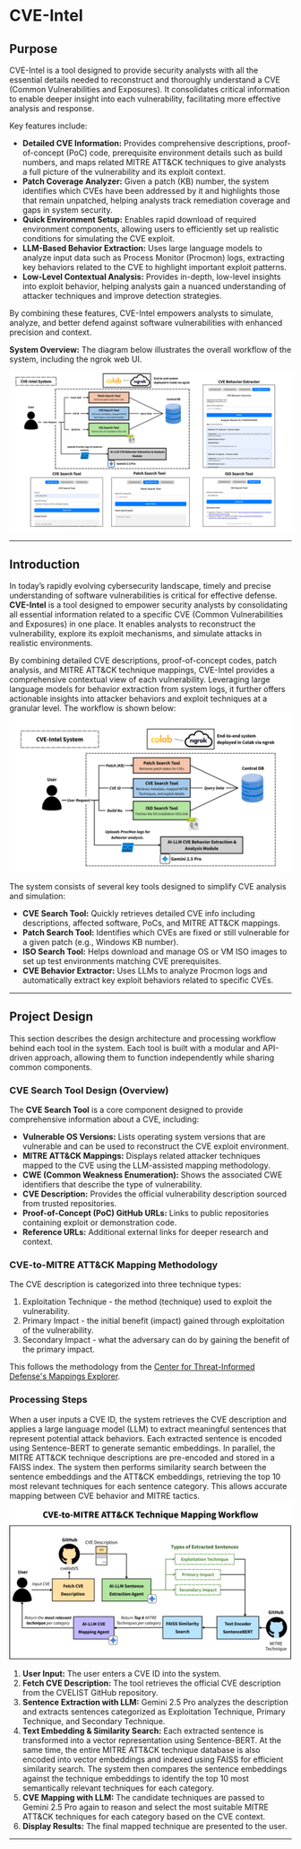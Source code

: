 # CVE-Intel
## Purpose

CVE-Intel is a tool designed to provide security analysts with all the essential details needed to reconstruct and thoroughly understand a CVE (Common Vulnerabilities and Exposures). It consolidates critical information to enable deeper insight into each vulnerability, facilitating more effective analysis and response.

Key features include:

- **Detailed CVE Information:** Provides comprehensive descriptions, proof-of-concept (PoC) code, prerequisite environment details such as build numbers, and maps related MITRE ATT&CK techniques to give analysts a full picture of the vulnerability and its exploit context.
- **Patch Coverage Analyzer:** Given a patch (KB) number, the system identifies which CVEs have been addressed by it and highlights those that remain unpatched, helping analysts track remediation coverage and gaps in system security.
- **Quick Environment Setup:** Enables rapid download of required environment components, allowing users to efficiently set up realistic conditions for simulating the CVE exploit.
- **LLM-Based Behavior Extraction:** Uses large language models to analyze input data such as Process Monitor (Procmon) logs, extracting key behaviors related to the CVE to highlight important exploit patterns.
- **Low-Level Contextual Analysis:** Provides in-depth, low-level insights into exploit behavior, helping analysts gain a nuanced understanding of attacker techniques and improve detection strategies.

By combining these features, CVE-Intel empowers analysts to simulate, analyze, and better defend against software vulnerabilities with enhanced precision and context.

**System Overview:**
The diagram below illustrates the overall workflow of the system, including the ngrok web UI.

![System Architecture](./img/system.png)

---

## Introduction

In today’s rapidly evolving cybersecurity landscape, timely and precise understanding of software vulnerabilities is critical for effective defense. **CVE-Intel** is a tool designed to empower security analysts by consolidating all essential information related to a specific CVE (Common Vulnerabilities and Exposures) in one place. It enables analysts to reconstruct the vulnerability, explore its exploit mechanisms, and simulate attacks in realistic environments.

By combining detailed CVE descriptions, proof-of-concept codes, patch analysis, and MITRE ATT&CK technique mappings, CVE-Intel provides a comprehensive contextual view of each vulnerability. Leveraging large language models for behavior extraction from system logs, it further offers actionable insights into attacker behaviors and exploit techniques at a granular level. The workflow is shown below:
![System Architecture](./img/architecture.png)

The system consists of several key tools designed to simplify CVE analysis and simulation:

- **CVE Search Tool:** Quickly retrieves detailed CVE info including descriptions, affected software, PoCs, and MITRE ATT&CK mappings.
- **Patch Search Tool:** Identifies which CVEs are fixed or still vulnerable for a given patch (e.g., Windows KB number).
- **ISO Search Tool:** Helps download and manage OS or VM ISO images to set up test environments matching CVE prerequisites.
- **CVE Behavior Extractor:** Uses LLMs to analyze Procmon logs and automatically extract key exploit behaviors related to specific CVEs.

---

## Project Design
This section describes the design architecture and processing workflow behind each tool in the system. Each tool is built with a modular and API-driven approach, allowing them to function independently while sharing common components.

### CVE Search Tool Design (Overview)
The **CVE Search Tool** is a core component designed to provide comprehensive information about a CVE, including:

- **Vulnerable OS Versions:**  Lists operating system versions that are vulnerable and can be used to reconstruct the CVE exploit environment.
- **MITRE ATT&CK Mappings:**  Displays related attacker techniques mapped to the CVE using the LLM-assisted mapping methodology.
- **CWE (Common Weakness Enumeration):**  Shows the associated CWE identifiers that describe the type of vulnerability.
- **CVE Description:**  Provides the official vulnerability description sourced from trusted repositories.
- **Proof-of-Concept (PoC) GitHub URLs:**  Links to public repositories containing exploit or demonstration code.
- **Reference URLs:**  Additional external links for deeper research and context.

### CVE-to-MITRE ATT&CK Mapping Methodology

The CVE description is categorized into three technique types:

1. Exploitation Technique - the method (technique) used to exploit the vulnerability.
2. Primary Impact - the initial benefit (impact) gained through exploitation of the vulnerability.
3. Secondary Impact - what the adversary can do by gaining the benefit of the primary impact.

This follows the methodology from the [Center for Threat-Informed Defense's Mappings Explorer](https://center-for-threat-informed-defense.github.io/mappings-explorer/about/methodology/cve-methodology/).

### Processing Steps

When a user inputs a CVE ID, the system retrieves the CVE description and applies a large language model (LLM) to extract meaningful sentences that represent potential attack behaviors. Each extracted sentence is encoded using Sentence-BERT to generate semantic embeddings. In parallel, the MITRE ATT&CK technique descriptions are pre-encoded and stored in a FAISS index. The system then performs similarity search between the sentence embeddings and the ATT&CK embeddings, retrieving the top 10 most relevant techniques for each sentence category. This allows accurate mapping between CVE behavior and MITRE tactics.
![System Architecture](./img/mapping.png)
1. **User Input:**  The user enters a CVE ID into the system.
2. **Fetch CVE Description:**  The tool retrieves the official CVE description from the CVELIST GitHub repository.
3. **Sentence Extraction with LLM:**  Gemini 2.5 Pro analyzes the description and extracts sentences categorized as Exploitation Technique, Primary Technique, and Secondary Technique.
4. **Text Embedding & Similarity Search:**  Each extracted sentence is transformed into a vector representation using Sentence-BERT. At the same time, the entire MITRE ATT&CK technique database is also encoded into vector embeddings and indexed using FAISS for efficient similarity search. The system then compares the sentence embeddings against the technique embeddings to identify the top 10 most semantically relevant techniques for each category.
5. **CVE Mapping with LLM:**  The candidate techniques are passed to Gemini 2.5 Pro again to reason and select the most suitable MITRE ATT&CK techniques for each category based on the CVE context.
6. **Display Results:**  The final mapped technique are presented to the user.

---





